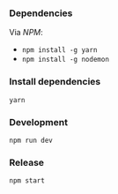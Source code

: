 ### Dependencies
Via _NPM_:

- `npm install -g yarn`
- `npm install -g nodemon`

### Install dependencies
`yarn`

### Development
`npm run dev`

### Release
`npm start`